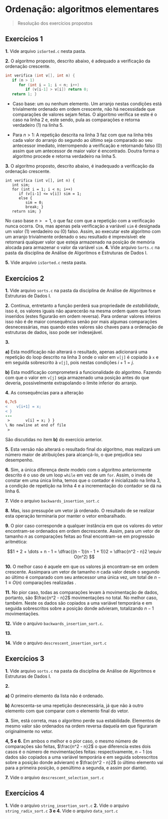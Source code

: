 # Ordenação: algoritmos elementares

> Resolução dos exercícios propostos

## Exercícios 1

**1.** Vide arquivo `isSorted.c` nesta pasta.

**2.** O algoritmo proposto, descrito abaixo, é adequado a verificação da ordenação crescente.

```c
int verifica (int v[], int n) {
   if (n > 1) 
      for (int i = 1; i < n; i++) 
         if (v[i-1] > v[i]) return 0; 
   return 1; }
```

- Caso base: um ou nenhum elemento. Um arranjo nestas condições está trivialmente ordenado em ordem crescente, não há necessidade que comparações de valores sejam feitas. O algoritmo verifica se este é o caso na linha 2 e, este sendo, pula as comparações e retorna verdadeiro (1) na linha 5.

- Para $n > 1$: A repetição descrita na linha 3 faz com que na linha três cada valor do arranjo do segundo ao último seja comparado ao seu antecessor imediato, interrompendo a verificação e retornando falso (0) assim que um antecessor de maior valor é encontrado. Doutra forma o algoritmo procede e retorna verdadeiro na linha 5.

**3.** O algoritmo proposto, descrito abaixo, é inadequado a verificação da ordenação crescente.

```
int verifica (int v[], int n) {
   int sim;
   for (int i = 1; i < n; i++) 
      if (v[i-1] <= v[i]) sim = 1;
      else {
         sim = 0;
         break; }
   return sim; }
```

No caso base $n >= 1$, o que faz com que a repetição com a verificação nunca ocorra. Ora, mas apenas pela verificação a variável `sim` é designada um valor (1) verdadeiro ou (0) falso. Assim, ao executar este algoritmo com um arranjo trivialmente ordenado o seu resultado é imprevisível: ele retornará qualquer valor que esteja armazenado na posição de memória alocada para armazenar o valor da variável `sim`.
**4.** Vide arquivo `Sorts.c` na pasta da disciplina de Análise de Algoritmos e Estruturas de Dados I.

**5.** Vide arquivo `isSorted.c` nesta pasta.

## Exercícios 2
**1.** Vide arquivo `sorts.c` na pasta da disciplina de Análise de Algoritmos e Estruturas de Dados I.

**2.** Continua, entretanto a função perderá sua propriedade de _estabilidade_, isso é, os valores iguais não aparecerão na mesma ordem quem que foram inseridos (estes figurarão em ordem reversa). Para ordenar valores inteiros isso não é de maior consequência senão por mais algumas comparações desnecessárias, mas quando estes valores são chaves para a ordenação de estruturas de dados, isso pode ser indesejável.

**3.**

**a)** Esta modificação não alterará o resultado, apenas adicionará uma repetição do loop descrito na linha 3 onde o valor em `v[j]` é copiado à `x` e em seguida sobrescrito à `v[j]`, pois nestas condições $i + 1 = j$.

**b)** Esta modificação comprometerá a funcionalidade do algoritmo. Fazendo com que o valor em `v[j]` seja armazenado uma posição antes do que deveria, possivelmente extrapolando o limite inferior do arranjo.

**4.** As consequências para a alteração

```diff
6,7c5
<    v[i+1] = x;
< }
---
 >       v[i] = x; } }
\ No newline at end of file
 >   
```

São discutidas no item **b)** do exercício anterior.

**5.** Esta versão não alterará o resultado final do algoritmo, mas realizará um número maior de atribuições para alcançá-lo, o que prejudica seu desempenho.

**6.** Sim, a única diferença deste modelo com o algoritmo anteriormente descrito é o uso de um loop `while` em vez de um `for`. Assim, o invés de constar em uma única linha, temos que o contador é inicializado na linha 3, a condição de repetição na linha 4 e a incrementação do contador se dá na linha 6.

**7.** Vide o arquivo `backwards_insertion_sort.c`

**8.** Mas, isso pressupõe um vetor já ordenado. O resultado de se realizar esta operação terminaria por manter o vetor embaralhado.

**9.** O pior caso corresponde a qualquer instância em que os valores do vetor encontram-se ordenados em ordem decrescente. Assim, para um vetor de tamanho $n$ as comparações feitas ao final encontram-se em progressão aritmética:

$$1 + 2 + \dots + n - 1 = \dfrac{(n - 1)(n - 1 + 1)}2 = \dfrac{n^2 - n}2 \equiv O(n^2) $$

**10.** O melhor caso é aquele em que os valores já encontram-se em ordem crescente. Assimpara um vetor de tamanho $n$ cada valor desde o segundo ao último é comparado com seu antecessor uma única vez, um total de $n - 1 \equiv O(n)$ comparações realizadas .

**11.** No pior caso, todas as comparações levam à movimentação de dados, portanto, são $\frac{n^2 - n}2$ movimentações no total. No melhor caso, também. Neste os dados são copiados a uma variável temporária e em seguida sobrescritos sobre a posição donde advieram, totalizando $n - 1$ movimentações.

**12.** Vide o arquivo `backwards_insertion_sort.c`.

**13.**

**14.** Vide o arquivo `descrescent_insertion_sort.c`

## Exercícios 3

**1.** Vide arquivo `sorts.c` na pasta da disciplina de Análise de Algoritmos e Estruturas de Dados I.

**2.**

**a)** O primeiro elemento da lista não é ordenado.

**b)** Acrescenta-se uma repetição desnecessária, já que não à outro elemento com que comparar com o elemento final do vetor.

**3.** Sim, está correta, mas o algoritmo perde sua estabilidade. Elementos de mesmo valor são ordenados na ordem reversa daquela em que figuraram originalmente no vetor.

**4, 5 e 6.** Em ambos o melhor e o pior caso, o mesmo número de comparações são feitas, $\frac{n^2 - n}2$ o que diferencia estes dois casos é o número de movimentações feitas: respectivamente, $n - 1$ (os dados são copiados a uma variável temporária e em seguida sobrescritos sobre a posição donde advieram) e $\frac{n^2 - n}2$ (o último elemento vai para a primeira posição, o penúltimo a segunda, e assim por diante).

**7.** Vide o arquivo `descrescent_selection_sort.c`
## Exercícios 4
**1.** Vide o arquivo `string_insertion_sort.c`
**2.** Vide o arquivo `string_radix_sort.c`
**3 e 4.** Vide o arquivo `data_sort.c`


